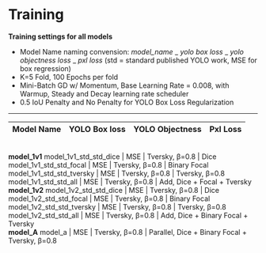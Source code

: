 # Training 
**Training settings for all models**

- Model Name naming convension: _model_name_ _ _yolo box loss_ _ _yolo objectness loss_ _ _pxl loss_
(std =  standard published YOLO work, MSE for box regression)
- K=5 Fold, 100 Epochs per fold
- Mini-Batch GD w/ Momentum, Base Learning Rate = 0.008, with Warmup, Steady and Decay learning rate scheduler
- 0.5 IoU Penalty and No Penalty for YOLO Box Loss Regularization

---
Model Name                  | YOLO Box loss | YOLO Objectness       | Pxl Loss
| :-- | --: | --: | --: |
<br> **model_1v1**
model_1v1_std_std_dice      | MSE | Tversky, β=0.8 | Dice
model_1v1_std_std_focal     | MSE | Tversky, β=0.8 | Binary Focal
model_1v1_std_std_tversky   | MSE | Tversky, β=0.8 | Tversky, β=0.8
model_1v1_std_std_all       | MSE | Tversky, β=0.8 | Add, Dice + Focal + Tversky
<br> **model_1v2**
model_1v2_std_std_dice      | MSE | Tversky, β=0.8 | Dice
model_1v2_std_std_focal     | MSE | Tversky, β=0.8 | Binary Focal
model_1v2_std_std_tversky   | MSE | Tversky, β=0.8 | Tversky, β=0.8
model_1v2_std_std_all       | MSE | Tversky, β=0.8 | Add, Dice + Binary Focal + Tversky
<br> **model_A**
model_a | MSE | Tversky, β=0.8 | Parallel, Dice + Binary Focal + Tversky, β=0.8